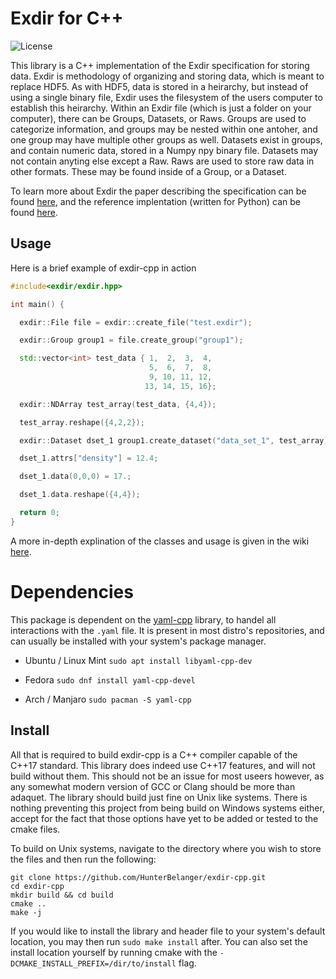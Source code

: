 # Exdir for C++
![License](https://img.shields.io/github/license/HunterBelanger/exdir-cpp.svg)

This library is a C++ implementation of the Exdir specification for storing data.
Exdir is methodology of organizing and storing data, which is meant to replace 
HDF5. As with HDF5, data is stored in a heirarchy, but instead of using a single 
binary file, Exdir uses the filesystem of the users computer to establish this 
heirarchy. Within an Exdir file (which is just a folder on your computer), there
can be Groups, Datasets, or Raws. Groups are used to categorize information, and
groups may be nested within one antoher, and one group may have multiple other
groups as well. Datasets exist in groups, and contain numeric data, stored in a
Numpy npy binary file. Datasets may not contain anyting else except a Raw. Raws
are used to store raw data in other formats. These may be found inside of a
Group, or a Dataset. 

To learn more about Exdir the paper describing the specification can be found 
[here](https://www.frontiersin.org/articles/10.3389/fninf.2018.00016/full), and 
the reference implentation (written for Python) can be found 
[here](https://github.com/CINPLA/exdir).

## Usage
Here is a brief example of exdir-cpp in action
```cpp
#include<exdir/exdir.hpp>

int main() {

  exdir::File file = exdir::create_file("test.exdir");

  exdir::Group group1 = file.create_group("group1");

  std::vector<int> test_data { 1,  2,  3,  4,
                               5,  6,  7,  8,
                               9, 10, 11, 12,
                              13, 14, 15, 16};

  exdir::NDArray test_array(test_data, {4,4});

  test_array.reshape({4,2,2});

  exdir::Dataset dset_1 group1.create_dataset("data_set_1", test_array);

  dset_1.attrs["density"] = 12.4;

  dset_1.data(0,0,0) = 17.;

  dset_1.data.reshape({4,4});

  return 0;
}
```
A more in-depth explination of the classes and usage is given in the wiki 
[here](https://github.com/HunterBelanger/exdir-cpp/wiki/Usage).

# Dependencies
This package is dependent on the [yaml-cpp](https://github.com/jbeder/yaml-cpp)
library, to handel all interactions with the ```.yaml``` file. It is present in
most distro's repositories, and can usually be installed with your system's
package manager.

* Ubuntu / Linux Mint
```sudo apt install libyaml-cpp-dev```

* Fedora
```sudo dnf install yaml-cpp-devel```

* Arch / Manjaro
```sudo pacman -S yaml-cpp```

## Install
All that is required to build exdir-cpp is a C++ compiler capable of the C++17
standard. This library does indeed use C++17 features, and will not build 
without them. This should not be an issue for most useers however, as any 
somewhat modern version of GCC or Clang should be more than adaquet. The 
library should build just fine on Unix  like systems. There is nothing 
preventing this project from being build on Windows systems either, accept for
the fact that those options have yet to be added or tested to the cmake files.

To build on Unix systems, navigate to the directory where you wish to store the 
files and then run the following:
```
git clone https://github.com/HunterBelanger/exdir-cpp.git
cd exdir-cpp
mkdir build && cd build
cmake ..
make -j
```
If you would like to install the library and header file to your system's
default location, you may then run ```sudo make install``` after. You can
also set the install location yourself by running cmake with the
```-DCMAKE_INSTALL_PREFIX=/dir/to/install``` flag.
